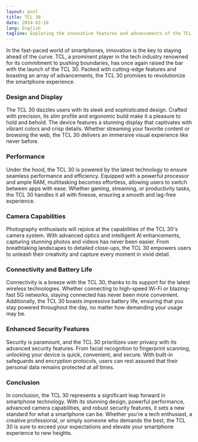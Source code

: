 ```yaml
---
layout: post
title: TCL 30
date: 2024-02-10
lang: English
tagline: Exploring the innovative features and advancements of the TCL 30.
---
```


In the fast-paced world of smartphones, innovation is the key to staying ahead of the curve. TCL, a prominent player in the tech industry renowned for its commitment to pushing boundaries, has once again raised the bar with the launch of the TCL 30. Packed with cutting-edge features and boasting an array of advancements, the TCL 30 promises to revolutionize the smartphone experience.

### Design and Display

The TCL 30 dazzles users with its sleek and sophisticated design. Crafted with precision, its slim profile and ergonomic build make it a pleasure to hold and behold. The device features a stunning display that captivates with vibrant colors and crisp details. Whether streaming your favorite content or browsing the web, the TCL 30 delivers an immersive visual experience like never before.

### Performance

Under the hood, the TCL 30 is powered by the latest technology to ensure seamless performance and efficiency. Equipped with a powerful processor and ample RAM, multitasking becomes effortless, allowing users to switch between apps with ease. Whether gaming, streaming, or productivity tasks, the TCL 30 handles it all with finesse, ensuring a smooth and lag-free experience.

### Camera Capabilities

Photography enthusiasts will rejoice at the capabilities of the TCL 30's camera system. With advanced optics and intelligent AI enhancements, capturing stunning photos and videos has never been easier. From breathtaking landscapes to detailed close-ups, the TCL 30 empowers users to unleash their creativity and capture every moment in vivid detail.

### Connectivity and Battery Life

Connectivity is a breeze with the TCL 30, thanks to its support for the latest wireless technologies. Whether connecting to high-speed Wi-Fi or blazing-fast 5G networks, staying connected has never been more convenient. Additionally, the TCL 30 boasts impressive battery life, ensuring that you stay powered throughout the day, no matter how demanding your usage may be.

### Enhanced Security Features

Security is paramount, and the TCL 30 prioritizes user privacy with its advanced security features. From facial recognition to fingerprint scanning, unlocking your device is quick, convenient, and secure. With built-in safeguards and encryption protocols, users can rest assured that their personal data remains protected at all times.

### Conclusion

In conclusion, the TCL 30 represents a significant leap forward in smartphone technology. With its stunning design, powerful performance, advanced camera capabilities, and robust security features, it sets a new standard for what a smartphone can be. Whether you're a tech enthusiast, a creative professional, or simply someone who demands the best, the TCL 30 is sure to exceed your expectations and elevate your smartphone experience to new heights.
